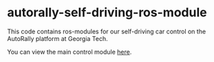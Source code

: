 # autorally-self-driving-ros-module

This code contains ros-modules for our self-driving car control on the AutoRally platform at Georgia Tech.

You can view the main control module [here](team1/ackermann_publisher.py).

